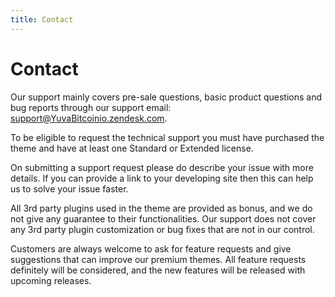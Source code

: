 ```yaml
---
title: Contact
---
```


# Contact

Our support mainly covers pre-sale questions, basic product questions and bug reports through our
support email:
[support@YuvaBitcoinio.zendesk.com](mailto:support@YuvaBitcoinio.zendesk.com).

To be eligible to request the technical support you must have purchased the theme and have at least
one Standard or Extended license.

On submitting a support request please do describe your issue with more details. If you can provide
a link to your developing site then this can help us to solve your issue faster.

All 3rd party plugins used in the theme are provided as bonus, and we do not give any guarantee to
their functionalities. Our support does not cover any 3rd party plugin customization or bug fixes
that are not in our control.

Customers are always welcome to ask for feature requests and give suggestions that can improve our
premium themes. All feature requests definitely will be considered, and the new features will be
released with upcoming releases.
